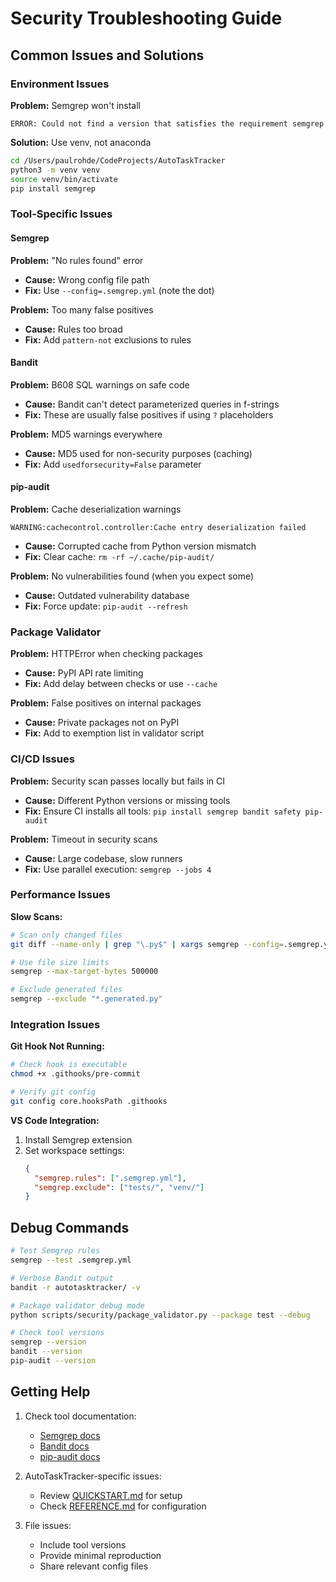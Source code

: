 # Security Troubleshooting Guide

## Common Issues and Solutions

### Environment Issues

**Problem:** Semgrep won't install
```
ERROR: Could not find a version that satisfies the requirement semgrep
```

**Solution:** Use venv, not anaconda
```bash
cd /Users/paulrohde/CodeProjects/AutoTaskTracker
python3 -m venv venv
source venv/bin/activate
pip install semgrep
```

### Tool-Specific Issues

#### Semgrep

**Problem:** "No rules found" error
- **Cause:** Wrong config file path
- **Fix:** Use `--config=.semgrep.yml` (note the dot)

**Problem:** Too many false positives
- **Cause:** Rules too broad
- **Fix:** Add `pattern-not` exclusions to rules

#### Bandit

**Problem:** B608 SQL warnings on safe code
- **Cause:** Bandit can't detect parameterized queries in f-strings
- **Fix:** These are usually false positives if using `?` placeholders

**Problem:** MD5 warnings everywhere
- **Cause:** MD5 used for non-security purposes (caching)
- **Fix:** Add `usedforsecurity=False` parameter

#### pip-audit

**Problem:** Cache deserialization warnings
```
WARNING:cachecontrol.controller:Cache entry deserialization failed
```
- **Cause:** Corrupted cache from Python version mismatch
- **Fix:** Clear cache: `rm -rf ~/.cache/pip-audit/`

**Problem:** No vulnerabilities found (when you expect some)
- **Cause:** Outdated vulnerability database
- **Fix:** Force update: `pip-audit --refresh`

### Package Validator

**Problem:** HTTPError when checking packages
- **Cause:** PyPI API rate limiting
- **Fix:** Add delay between checks or use `--cache`

**Problem:** False positives on internal packages
- **Cause:** Private packages not on PyPI
- **Fix:** Add to exemption list in validator script

### CI/CD Issues

**Problem:** Security scan passes locally but fails in CI
- **Cause:** Different Python versions or missing tools
- **Fix:** Ensure CI installs all tools: `pip install semgrep bandit safety pip-audit`

**Problem:** Timeout in security scans
- **Cause:** Large codebase, slow runners
- **Fix:** Use parallel execution: `semgrep --jobs 4`

### Performance Issues

**Slow Scans:**
```bash
# Scan only changed files
git diff --name-only | grep "\.py$" | xargs semgrep --config=.semgrep.yml

# Use file size limits
semgrep --max-target-bytes 500000

# Exclude generated files
semgrep --exclude "*.generated.py"
```

### Integration Issues

**Git Hook Not Running:**
```bash
# Check hook is executable
chmod +x .githooks/pre-commit

# Verify git config
git config core.hooksPath .githooks
```

**VS Code Integration:**
1. Install Semgrep extension
2. Set workspace settings:
   ```json
   {
     "semgrep.rules": [".semgrep.yml"],
     "semgrep.exclude": ["tests/", "venv/"]
   }
   ```

## Debug Commands

```bash
# Test Semgrep rules
semgrep --test .semgrep.yml

# Verbose Bandit output
bandit -r autotasktracker/ -v

# Package validator debug mode
python scripts/security/package_validator.py --package test --debug

# Check tool versions
semgrep --version
bandit --version
pip-audit --version
```

## Getting Help

1. Check tool documentation:
   - [Semgrep docs](https://semgrep.dev/docs/)
   - [Bandit docs](https://bandit.readthedocs.io/)
   - [pip-audit docs](https://github.com/pypa/pip-audit)

2. AutoTaskTracker-specific issues:
   - Review [QUICKSTART.md](QUICKSTART.md) for setup
   - Check [REFERENCE.md](REFERENCE.md) for configuration

3. File issues:
   - Include tool versions
   - Provide minimal reproduction
   - Share relevant config files